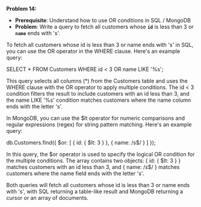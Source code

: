 **Problem 14:**

- **Prerequisite**: Understand how to use OR conditions in SQL / MongoDB
- **Problem**: Write a query to fetch all customers whose **`id`** is less than 3 or **`name`** ends with 's'.

To fetch all customers whose id is less than 3 or name ends with 's' in SQL, you can use the OR operator in the WHERE clause. Here's an example query:

SELECT * FROM Customers WHERE id < 3 OR name LIKE '%s';

This query selects all columns (*) from the Customers table and uses the WHERE clause with the OR operator to apply multiple conditions. The id < 3 condition filters the result to include customers with an id less than 3, and the name LIKE '%s' condition matches customers where the name column ends with the letter 's'.

In MongoDB, you can use the $lt operator for numeric comparisons and regular expressions (regex) for string pattern matching. Here's an example query:

db.Customers.find({ $or: [ { id: { $lt: 3 } }, { name: /s$/ } ] });

In this query, the $or operator is used to specify the logical OR condition for the multiple conditions. The array contains two objects: { id: { $lt: 3 } } matches customers with an id less than 3, and { name: /s$/ } matches customers where the name field ends with the letter 's'.

Both queries will fetch all customers whose id is less than 3 or name ends with 's', with SQL returning a table-like result and MongoDB returning a cursor or an array of documents.

